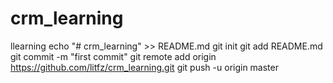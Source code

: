 # crm_learning
llearning
echo "# crm_learning" >> README.md
git init
git add README.md
git commit -m "first commit"
git remote add origin https://github.com/litfz/crm_learning.git
git push -u origin master
